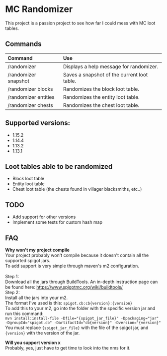 # MC Randomizer
This project is a passion project to see how far I could mess with MC loot tables.

## Commands
|Command|Use|
|:---|:---|
|/randomizer|Displays a help message for randomizer.|
|/randomizer snapshot|Saves a snapshot of the current loot table.|
|/randomizer blocks|Randomizes the block loot table.|
|/randomizer entities|Randomizes the entity loot table.|
|/randomizer chests|Randomizes the chest loot table.|

## Supported versions:
* 1.15.2
* 1.14.4
* 1.13.2
* 1.13.1

## Loot tables able to be randomized
* Block loot table
* Entity loot table
* Chest loot table (the chests found in villager blacksmiths, etc..)

## TODO
* Add support for other versions
* Implement some tests for custom hash map

## FAQ
**Why won't my project compile** <br />
Your project probably won't compile because it doesn't contain all the supported spigot jars. <br />
To add support is very simple through maven's m2 configuration. <br />
<br />
Step 1: <br />
Download all the jars through BuildTools. An in-depth instruction page can be found here: https://www.spigotmc.org/wiki/buildtools/ <br />
Step 2: <br />
Install all the jars into your m2. <br />
The format I've used is this: `spigot.cb:cb{version}:{version}` <br />
To add this to your m2, go into the folder with the specific version jar and run this command: <br />
`mvn install:install-file -Dfile="{spigot_jar_file}" -Dpackaging="jar" -DgroupId="spigot.cb" -DartifactId="cb{version}" -Dversion="{version}"` <br />
You must replace `{spigot_jar_file}` with the file of the spigot jar, and `{version}` with the version of the jar. <br />

**Will you support version x** <br />
Probably, yes, just have to get time to look into the nms for it.